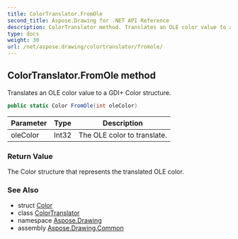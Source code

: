 ```yaml
---
title: ColorTranslator.FromOle
second_title: Aspose.Drawing for .NET API Reference
description: ColorTranslator method. Translates an OLE color value to a GDI Color structure
type: docs
weight: 30
url: /net/aspose.drawing/colortranslator/fromole/
---
```

## ColorTranslator.FromOle method

Translates an OLE color value to a GDI+ Color structure.

```csharp
public static Color FromOle(int oleColor)
```

| Parameter | Type | Description |
| --- | --- | --- |
| oleColor | Int32 | The OLE color to translate. |

### Return Value

The Color structure that represents the translated OLE color.

### See Also

* struct [Color](../../color/)
* class [ColorTranslator](../)
* namespace [Aspose.Drawing](../../colortranslator/)
* assembly [Aspose.Drawing.Common](../../../)


